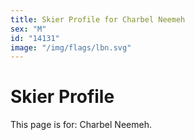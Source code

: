 ```yaml
---
title: Skier Profile for Charbel Neemeh
sex: "M"
id: "14131"
image: "/img/flags/lbn.svg" 
---
```


# Skier Profile

This page is for: Charbel Neemeh.
    